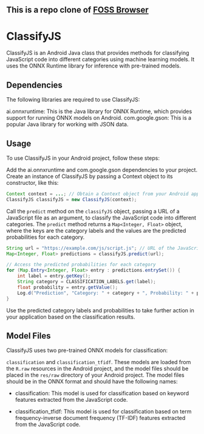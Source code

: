 ## This is a repo clone of [FOSS Browser](https://github.com/scoute-dich/browser/)
 
# ClassifyJS

ClassifyJS is an Android Java class that provides methods for classifying JavaScript code into different categories using machine learning models. It uses the ONNX Runtime library for inference with pre-trained models.

## Dependencies

The following libraries are required to use ClassifyJS:

ai.onnxruntime: This is the Java library for ONNX Runtime, which provides support for running ONNX models on Android.
com.google.gson: This is a popular Java library for working with JSON data.

## Usage

To use ClassifyJS in your Android project, follow these steps:

Add the ai.onnxruntime and com.google.gson dependencies to your project.
Create an instance of ClassifyJS by passing a Context object to its constructor, like this:
```java
Context context = ...; // Obtain a Context object from your Android application
ClassifyJS classifyJS = new ClassifyJS(context);
```

Call the `predict` method on the `classifyJS` object, passing a URL of a JavaScript file as an argument, to classify the JavaScript code into different categories. The `predict` method returns a `Map<Integer, Float>` object, where the keys are the category labels and the values are the predicted probabilities for each category.


```java
String url = "https://example.com/js/script.js"; // URL of the JavaScript file to be classified
Map<Integer, Float> predictions = classifyJS.predict(url);

// Access the predicted probabilities for each category
for (Map.Entry<Integer, Float> entry : predictions.entrySet()) {
    int label = entry.getKey();
    String category = CLASSIFICATION_LABELS.get(label);
    float probability = entry.getValue();
    Log.d("Prediction", "Category: " + category + ", Probability: " + probability);
}
```
Use the predicted category labels and probabilities to take further action in your application based on the classification results.

## Model Files

ClassifyJS uses two pre-trained ONNX models for classification: 

`classification` and `classification_tfidf`. These models are loaded from the `R.raw` resources in the Android project, and the model files should be placed in the `res/raw` directory of your Android project. The model files should be in the ONNX format and should have the following names:

* classification: This model is used for classification based on keyword features extracted from the JavaScript code.

* classification_tfidf: This model is used for classification based on term frequency-inverse document frequency (TF-IDF) features extracted from the JavaScript code.